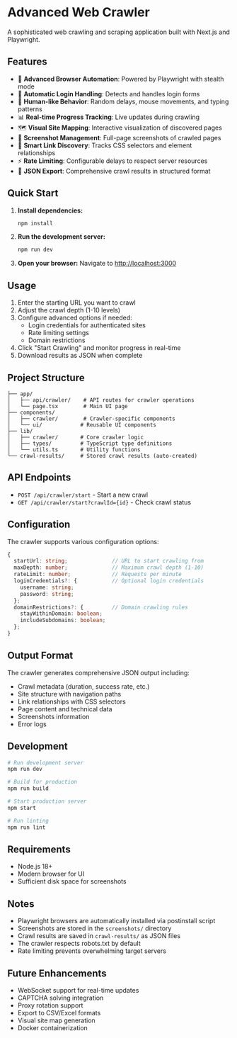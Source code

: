 # Advanced Web Crawler

A sophisticated web crawling and scraping application built with Next.js and Playwright.

## Features

- 🚀 **Advanced Browser Automation**: Powered by Playwright with stealth mode
- 🔐 **Automatic Login Handling**: Detects and handles login forms
- 🤖 **Human-like Behavior**: Random delays, mouse movements, and typing patterns
- 📊 **Real-time Progress Tracking**: Live updates during crawling
- 🗺️ **Visual Site Mapping**: Interactive visualization of discovered pages
- 📸 **Screenshot Management**: Full-page screenshots of crawled pages
- 🎯 **Smart Link Discovery**: Tracks CSS selectors and element relationships
- ⚡ **Rate Limiting**: Configurable delays to respect server resources
- 📁 **JSON Export**: Comprehensive crawl results in structured format

## Quick Start

1. **Install dependencies:**
   ```bash
   npm install
   ```

2. **Run the development server:**
   ```bash
   npm run dev
   ```

3. **Open your browser:**
   Navigate to [http://localhost:3000](http://localhost:3000)

## Usage

1. Enter the starting URL you want to crawl
2. Adjust the crawl depth (1-10 levels)
3. Configure advanced options if needed:
   - Login credentials for authenticated sites
   - Rate limiting settings
   - Domain restrictions
4. Click "Start Crawling" and monitor progress in real-time
5. Download results as JSON when complete

## Project Structure

```
├── app/
│   ├── api/crawler/    # API routes for crawler operations
│   └── page.tsx        # Main UI page
├── components/
│   ├── crawler/        # Crawler-specific components
│   └── ui/            # Reusable UI components
├── lib/
│   ├── crawler/       # Core crawler logic
│   ├── types/         # TypeScript type definitions
│   └── utils.ts       # Utility functions
└── crawl-results/     # Stored crawl results (auto-created)
```

## API Endpoints

- `POST /api/crawler/start` - Start a new crawl
- `GET /api/crawler/start?crawlId={id}` - Check crawl status

## Configuration

The crawler supports various configuration options:

```typescript
{
  startUrl: string;              // URL to start crawling from
  maxDepth: number;              // Maximum crawl depth (1-10)
  rateLimit: number;             // Requests per minute
  loginCredentials?: {           // Optional login credentials
    username: string;
    password: string;
  };
  domainRestrictions?: {         // Domain crawling rules
    stayWithinDomain: boolean;
    includeSubdomains: boolean;
  };
}
```

## Output Format

The crawler generates comprehensive JSON output including:

- Crawl metadata (duration, success rate, etc.)
- Site structure with navigation paths
- Link relationships with CSS selectors
- Page content and technical data
- Screenshots information
- Error logs

## Development

```bash
# Run development server
npm run dev

# Build for production
npm run build

# Start production server
npm start

# Run linting
npm run lint
```

## Requirements

- Node.js 18+ 
- Modern browser for UI
- Sufficient disk space for screenshots

## Notes

- Playwright browsers are automatically installed via postinstall script
- Screenshots are stored in the `screenshots/` directory
- Crawl results are saved in `crawl-results/` as JSON files
- The crawler respects robots.txt by default
- Rate limiting prevents overwhelming target servers

## Future Enhancements

- WebSocket support for real-time updates
- CAPTCHA solving integration
- Proxy rotation support
- Export to CSV/Excel formats
- Visual site map generation
- Docker containerization
